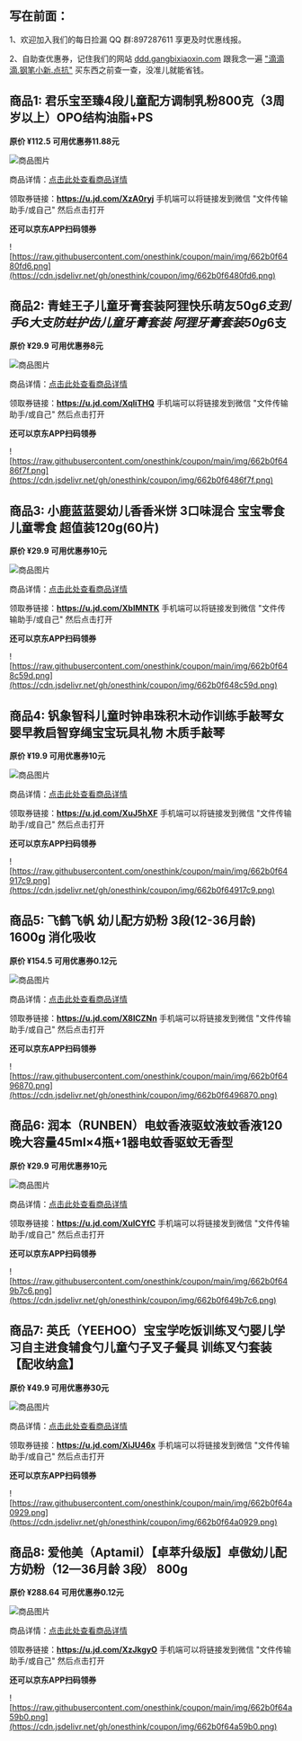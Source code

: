 ## 写在前面：

1、欢迎加入我们的每日捡漏 QQ 群:897287611 享更及时优惠线报。

2、自助查优惠券，记住我们的网站 [ddd.gangbixiaoxin.com](https://ddd.gangbixiaoxin.com) 跟我念一遍 ["滴滴滴.钢笔小新.点抗"](https://ddd.gangbixiaoxin.com) 买东西之前查一查，没准儿就能省钱。

## 商品1: 君乐宝至臻4段儿童配方调制乳粉800克（3周岁以上）OPO结构油脂+PS

**原价 ¥112.5 可用优惠券11.88元**

![商品图片](http://img14.360buyimg.com/n1/jfs/t1/220700/15/20761/70936/6398624dE7fa516ef/f3d8e427da450d04.jpg)

商品详情：[点击此处查看商品详情](https://union-click.jd.com/jdc?e=1003156031&amp;p=JF8BASMJK1olXwMFXVhbAU4eB18IGloUXQUFVlZUCkwnRzBQRQQlBENHFRxWFlVPRjtUBABAQlRcCEBdCUoWA2wPGVMcXwEdDRsBVXsJCyt1QV5qGWUFMgwuASNMBgteRCNlUQoyVW5eCUsQCmkPHVIQbQdSVQ5cWEpHAl8IG2tGM9Kj_ovVqZ-Ir7uqq42t4NG58In4h3sWM28OG14UWAEGVF9ZDUsnA2cPK4y45dOI5YvVsZ-Ji7ixvI6c4dKc3G5tOEgnA24JGVsRWgcAVG5tCHsUMzFmGggdXQUKUl0zVQxABW9bUwx7XgMAUVhdC0InAW4JGVklbTZgPBoAdyh1dBEBGgZDPW1nIAkCdikUQCxmGTtzCHNpARsUdgNvAgYJTThCbTY)

领取券链接：**https://u.jd.com/XzA0ryj** 手机端可以将链接发到微信 "文件传输助手/或自己" 然后点击打开

**还可以京东APP扫码领券**

![https://raw.githubusercontent.com/onesthink/coupon/main/img/662b0f6480fd6.png](https://cdn.jsdelivr.net/gh/onesthink/coupon/img/662b0f6480fd6.png)

## 商品2: 青蛙王子儿童牙膏套装阿狸快乐萌友50g*6支到手6大支防蛀护齿儿童牙膏套装 阿狸牙膏套装50g*6支

**原价 ¥29.9 可用优惠券8元**

![商品图片](http://img14.360buyimg.com/n1/jfs/t1/110972/37/37873/112181/65791601F25bde6fb/b9c077e6e3d62a94.jpg)

商品详情：[点击此处查看商品详情](https://union-click.jd.com/jdc?e=1003156031&amp;p=JF8BARgJK1olXwMFUFdbC0kRBV8IGlodXwIGVldfCksTBV9MRANLAjZbERscSkAJHTdNTwcKBlMdBgABFksWAmcKH18XVAQAVFpbFxJSXzI4Xz1yWnkCHVc_SwtFARZNcg5XOgJwJFJROEonAG4IHFITWgALUW5cWEpHAj8JS1olXQYyFTBeCU4XAmc4GmsVWwYHVVtaDEsUAG8IK1sdWjbV-eaIgvrCi9bchdPC5KHX3eKJlsMnM18LK1sUXAQCUFlcCksnM284GGtLMwdRXF5bCxsfbTJPTF0VCA9AOl1YDUoRC2oLK1kUXAQAZG5tYzxsfAtXZlpsOFhZBA0eDg93WwhgE1lmMwR9KF4IQTltABYNWDhcDmBALm5t)

领取券链接：**https://u.jd.com/XqliTHQ** 手机端可以将链接发到微信 "文件传输助手/或自己" 然后点击打开

**还可以京东APP扫码领券**

![https://raw.githubusercontent.com/onesthink/coupon/main/img/662b0f6486f7f.png](https://cdn.jsdelivr.net/gh/onesthink/coupon/img/662b0f6486f7f.png)

## 商品3: 小鹿蓝蓝婴幼儿香香米饼 3口味混合 宝宝零食儿童零食 超值装120g(60片)

**原价 ¥29.9 可用优惠券10元**

![商品图片](http://img14.360buyimg.com/n1/jfs/t1/185012/26/43679/150834/660cb293F71a47d6c/d7eccc9c0f26c551.jpg)

商品详情：[点击此处查看商品详情](https://union-click.jd.com/jdc?e=1003156031&amp;p=JF8BASQJK1olXwMFUlhbAEoXA18IGloUWgICU1paC0snRzBQRQQlBENHFRxWFlVPRjtUBABAQlRcCEBdCUoWBGsIHF8SXgYdDRsBVXtcQg1jRCB3JWRhTjVfcFF2Rg5RE0FTUQoyVW5eCUsQCmkPHVIQbQdSVQ5cWEpHAl8IG2tXM1NWAB0OVQ9D2tmTwvqBiqCkjefc3MCxM244G10VWAcHU1pdD0kUC18IE1wliqu6gdTs3cOu1_GAzOKyiI--gMDVOHsnAF8IGloXXQIFVVxdOHsXM2w4RTUUDg8FAF4NWyVKRDgOGw1CVGgEUlheCUgXM20JGlkXbTYyCFkcaC1JZAlRZwxvXmEGHCxcQCtlXGx4dVlIFnQBICJdfhJudwsASBNSATYy)

领取券链接：**https://u.jd.com/XblMNTK** 手机端可以将链接发到微信 "文件传输助手/或自己" 然后点击打开

**还可以京东APP扫码领券**

![https://raw.githubusercontent.com/onesthink/coupon/main/img/662b0f648c59d.png](https://cdn.jsdelivr.net/gh/onesthink/coupon/img/662b0f648c59d.png)

## 商品4: 钒象智科儿童时钟串珠积木动作训练手敲琴女婴早教启智穿绳宝宝玩具礼物 木质手敲琴

**原价 ¥19.9 可用优惠券10元**

![商品图片](http://img14.360buyimg.com/n1/jfs/t1/161696/34/41481/58759/65a7b65eFdf6b9c7e/94c1b74c1f2b0b69.jpg)

商品详情：[点击此处查看商品详情](https://union-click.jd.com/jdc?e=1003156031&amp;p=JF8BARoJK1olXwMFUlheD0oWAV8IGlodWQAFUF9bDkkSBF9MRANLAjZbERscSkAJHTdNTwcKBlMdBgABFksWAmcMHVwRXAAEVltaFxJSXzI4BQYcWFx4AFs_ARNKagdNRSNnHARxNFJROEonAG4IHFITWgALUW5cWEpHAj8JS1olXQYyFTBdDUMTB2oKEmsUbQYEVFtcDUwTA2kKGVolXQ4FZInwsJ6dsrqAoo-L1dG784vUtJ-Ji184K1glXQcDVl5ZD0oVA184G2sWbVhsVQ1YX0JEAThmRhxCWwZbUl0zC04VAmkNH1slXwcDVlxtOHt_YSxrfhlNFW9lXFocWzxqajlaGlJIWgFsVlZdXxJxZh8AcltsKnVlMDgAOHs)

领取券链接：**https://u.jd.com/XuJ5hXF** 手机端可以将链接发到微信 "文件传输助手/或自己" 然后点击打开

**还可以京东APP扫码领券**

![https://raw.githubusercontent.com/onesthink/coupon/main/img/662b0f64917c9.png](https://cdn.jsdelivr.net/gh/onesthink/coupon/img/662b0f64917c9.png)

## 商品5: 飞鹤飞帆 幼儿配方奶粉 3段(12-36月龄) 1600g 消化吸收

**原价 ¥154.5 可用优惠券0.12元**

![商品图片](http://img14.360buyimg.com/n1/jfs/t1/224772/18/13172/106458/65d3281dFb044067e/ad65070cbe278040.jpg)

商品详情：[点击此处查看商品详情](https://union-click.jd.com/jdc?e=1003156031&amp;p=JF8BAQ4JK1olXwUEVVZbAU4eA18KHl8RWg4BZBoCUBVIMzZNXhpXVhgcDBsJVFRMVnBaRQcLXwMGUFlVC1RORjNVKwFcWmYFEiNVaj9XazNucwEVWFtVIAhRBHsWM2wJG1wcWwEEXVttCRsWU25YGgsUbQYCZAgzCEoWAm4JGV8SVDYDZF5bCE4WBmgMG1MXXQEyVFZaOJy6u7qCqo6d5NKc3Inkr56ev7uWk2slbQUyVF9cCksTBG4KG2slXTYBZAAzCRgSUTgIT1N7AEFVUl4FSEh5AGoKGl8XVAMyVl9cCkknM19sZT1XHV9iJiIqehFlfCR3cwlhGnprURgzCkofXg9OezJPIUZCMCAGaA5iM18)

领取券链接：**https://u.jd.com/X8lCZNn** 手机端可以将链接发到微信 "文件传输助手/或自己" 然后点击打开

**还可以京东APP扫码领券**

![https://raw.githubusercontent.com/onesthink/coupon/main/img/662b0f6496870.png](https://cdn.jsdelivr.net/gh/onesthink/coupon/img/662b0f6496870.png)

## 商品6: 润本（RUNBEN）电蚊香液驱蚊液蚊香液120晚大容量45ml×4瓶+1器电蚊香驱蚊无香型

**原价 ¥29.9 可用优惠券10元**

![商品图片](http://img14.360buyimg.com/n1/jfs/t1/117723/25/45475/138279/65eeb8c0F03f69587/87d4130c767c3dd9.jpg)

商品详情：[点击此处查看商品详情](https://union-click.jd.com/jdc?e=1003156031&amp;p=JF8BARwJK1olXwMFUlZbCkwfAV8LGVMTXgMAZBoCUBVIMzZNXhpXVhgcDBsJVFRMVnBaRQcLXgQKUl1YClRORjNVKyhLQ1hbDQcdahlxeDdhWBpJHl0CPy5RBHsWM2wJG1wcWwEEXVttCRsWU25YGgsUbQYCZBwz38yA1MKVw_uPi4injdvU3-K11ceEwuCXbQcyVFhdDUoSBGsLGl8cXDYCXFlt3-av1uW5ztOsiZiKg-f63cKr1_GAK2slXjYCVV9fCE8QAm0IK2sVbQUyCjBcW00UB2wKEzVIGlEEVAUcDCUUBmoNG10cWzYAVV9fCnsnMzMPWjtzA2FkDSIKckNheQhhGhMcKnsCNjBfVQBlABt0Gy1MJH9eU18ichcnMw)

领取券链接：**https://u.jd.com/XulCYfC** 手机端可以将链接发到微信 "文件传输助手/或自己" 然后点击打开

**还可以京东APP扫码领券**

![https://raw.githubusercontent.com/onesthink/coupon/main/img/662b0f649b7c6.png](https://cdn.jsdelivr.net/gh/onesthink/coupon/img/662b0f649b7c6.png)

## 商品7: 英氏（YEEHOO）宝宝学吃饭训练叉勺婴儿学习自主进食辅食勺儿童勺子叉子餐具 训练叉勺套装【配收纳盒】

**原价 ¥49.9 可用优惠券30元**

![商品图片](http://img14.360buyimg.com/n1/jfs/t1/249249/28/4758/35162/65d872c7F7944eaf8/695ac38d0f00db6f.jpg)

商品详情：[点击此处查看商品详情](https://union-click.jd.com/jdc?e=1003156031&amp;p=JF8BARkJK1olXwMFV1pVD0IeAV8IGlodWw4GVVdUCUsfBl9MRANLAjZbERscSkAJHTdNTwcKBlMdBgABFksWAmcOE18UVA8DVFZYFxJSXzI4bTILPmNKUw49CxsVWBxqcyByKA5LJFJROEonAG4IHFITWgALUW5cWEpHAj8JS1olXQYyFTBdCE0XC2sJG2sUbQYEVFtcCE4QBWgKGlslXQ4FZInwsJ6dsrqAoo-L1dG784vUtJ-Ji184K1glXQcDVl5ZD0oVA184G2sWbVhsVQ1UDx8QBD9mRhxBAwQDDF4zDE4TBWkAGWsXXAcAVm5tOEN3RG1gZBodJwNLKFcOdCtBagR0UB9VP2gAPDpeeipPYjJySSBLP1t1PzdtOA)

领取券链接：**https://u.jd.com/XiJU46x** 手机端可以将链接发到微信 "文件传输助手/或自己" 然后点击打开

**还可以京东APP扫码领券**

![https://raw.githubusercontent.com/onesthink/coupon/main/img/662b0f64a0929.png](https://cdn.jsdelivr.net/gh/onesthink/coupon/img/662b0f64a0929.png)

## 商品8: 爱他美（Aptamil）【卓萃升级版】卓傲幼儿配方奶粉（12—36月龄   3段） 800g

**原价 ¥288.64 可用优惠券0.12元**

![商品图片](http://img14.360buyimg.com/n1/jfs/t1/190533/24/44554/102328/6627a070F648a524e/0792f975c2ab166b.jpg)

商品详情：[点击此处查看商品详情](https://union-click.jd.com/jdc?e=1003156031&amp;p=JF8BAQ8JK1olXDYCVV9cDEwVBGwIElglGVlaCgFtUQ5SQi0DBUVNGFJeSwUIFxlJX3EIGloUWQEAU11dAUgIWipURmsTHX11Hz8FSigJABJ9WjsTVE9SNjY9BEcnAl8LGlsSVAAFUldYOEpHAj8JS1pFXDYCVG4LZksWAm4JGlgSWg8yVW5dDksSAmoPH1gSXwcLZF5VD3vArtfdkerA1b_WytaKsezCitPchdMlbTYBZF5cCUkXB2gJGVslbQYyV24DZkpEBW0JSA9GM1tFA1hdVk5HbW8OHFwTXQYDZFxcCUkVM184Tx5zJwZqLwwdUjhSYQlQcD5GA2NaKyc0ZklWUwdhXQZgFUZnVQYiQS8VYF84)

领取券链接：**https://u.jd.com/XzJkgyO** 手机端可以将链接发到微信 "文件传输助手/或自己" 然后点击打开

**还可以京东APP扫码领券**

![https://raw.githubusercontent.com/onesthink/coupon/main/img/662b0f64a59b0.png](https://cdn.jsdelivr.net/gh/onesthink/coupon/img/662b0f64a59b0.png)


